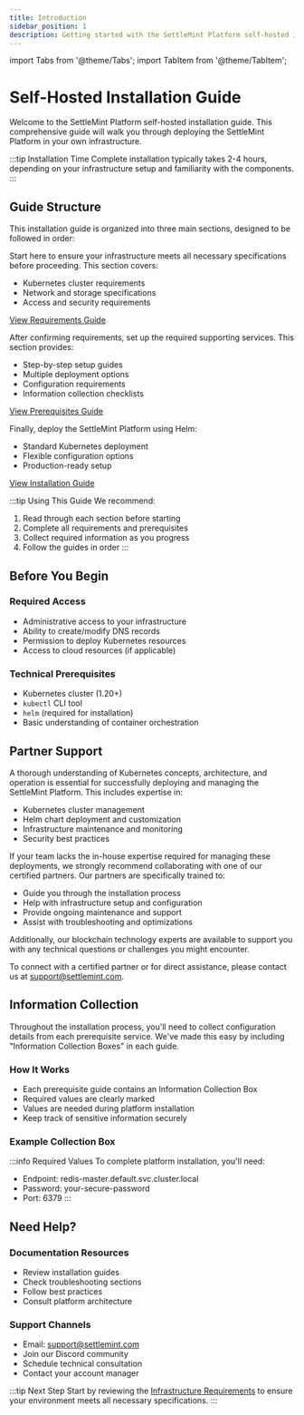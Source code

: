 ```yaml
---
title: Introduction
sidebar_position: 1
description: Getting started with the SettleMint Platform self-hosted installation
---
```


import Tabs from '@theme/Tabs';
import TabItem from '@theme/TabItem';

# Self-Hosted Installation Guide

Welcome to the SettleMint Platform self-hosted installation guide. This comprehensive guide will walk you through deploying the SettleMint Platform in your own infrastructure.

:::tip Installation Time
Complete installation typically takes 2-4 hours, depending on your infrastructure setup and familiarity with the components.
:::

## Guide Structure

This installation guide is organized into three main sections, designed to be followed in order:

<Tabs>
<TabItem value="requirements" label="1. Requirements" default>

Start here to ensure your infrastructure meets all necessary specifications before proceeding. This section covers:
* Kubernetes cluster requirements
* Network and storage specifications
* Access and security requirements

[View Requirements Guide](/documentation/docs/launch-platform/self-hosted/installation-guide/infrastructure-requirements)

</TabItem>
<TabItem value="prerequisites" label="2. Prerequisites">

After confirming requirements, set up the required supporting services. This section provides:
* Step-by-step setup guides
* Multiple deployment options
* Configuration requirements
* Information collection checklists

[View Prerequisites Guide](/documentation/docs/launch-platform/self-hosted/installation-guide/prerequisites/overview)

</TabItem>
<TabItem value="installation" label="3. Installation">

Finally, deploy the SettleMint Platform using Helm:
* Standard Kubernetes deployment
* Flexible configuration options
* Production-ready setup

[View Installation Guide](/documentation/docs/launch-platform/self-hosted/installation-guide/platform-installation)

</TabItem>
</Tabs>

:::tip Using This Guide
We recommend:
1. Read through each section before starting
2. Complete all requirements and prerequisites
3. Collect required information as you progress
4. Follow the guides in order
:::

## Before You Begin

<div className="row margin-bottom--lg">
<div className="col col--6">

### Required Access
* Administrative access to your infrastructure
* Ability to create/modify DNS records
* Permission to deploy Kubernetes resources
* Access to cloud resources (if applicable)

</div>
<div className="col col--6">

### Technical Prerequisites
* Kubernetes cluster (1.20+)
* `kubectl` CLI tool
* `helm` (required for installation)
* Basic understanding of container orchestration

</div>
</div>

## Partner Support

A thorough understanding of Kubernetes concepts, architecture, and operation is essential for successfully deploying and managing the SettleMint Platform. This includes expertise in:
- Kubernetes cluster management
- Helm chart deployment and customization
- Infrastructure maintenance and monitoring
- Security best practices

If your team lacks the in-house expertise required for managing these deployments, we strongly recommend collaborating with one of our certified partners. Our partners are specifically trained to:
- Guide you through the installation process
- Help with infrastructure setup and configuration
- Provide ongoing maintenance and support
- Assist with troubleshooting and optimizations

Additionally, our blockchain technology experts are available to support you with any technical questions or challenges you might encounter.

To connect with a certified partner or for direct assistance, please contact us at support@settlemint.com.

## Information Collection

Throughout the installation process, you'll need to collect configuration details from each prerequisite service. We've made this easy by including "Information Collection Boxes" in each guide.

<div className="row margin-bottom--lg">
<div className="col col--6">

### How It Works
* Each prerequisite guide contains an Information Collection Box
* Required values are clearly marked
* Values are needed during platform installation
* Keep track of sensitive information securely

</div>
<div className="col col--6">

### Example Collection Box
:::info Required Values
To complete platform installation, you'll need:
- Endpoint: redis-master.default.svc.cluster.local
- Password: your-secure-password
- Port: 6379
:::

</div>
</div>


## Need Help?

<div className="row margin-bottom--lg">
<div className="col col--6">

### Documentation Resources
* Review installation guides
* Check troubleshooting sections
* Follow best practices
* Consult platform architecture

</div>
<div className="col col--6">

### Support Channels
* Email: support@settlemint.com
* Join our Discord community
* Schedule technical consultation
* Contact your account manager

</div>
</div>

:::tip Next Step
Start by reviewing the [Infrastructure Requirements](/documentation/docs/launch-platform/self-hosted/installation-guide/infrastructure-requirements) to ensure your environment meets all necessary specifications.
:::